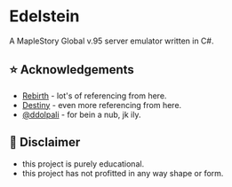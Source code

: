 # Edelstein
A MapleStory Global v.95 server emulator written in C#.

## ⭐️ Acknowledgements
* [Rebirth](https://github.com/RajanGrewal/Rebirth) - lot's of referencing from here.
* [Destiny](https://github.com/Fraysa/Destiny) - even more referencing from here.
* [@ddolpali](https://github.com/ddolpali) - for bein a nub, jk ily.

## 🚨 Disclaimer
* this project is purely educational.
* this project has not profitted in any way shape or form.
